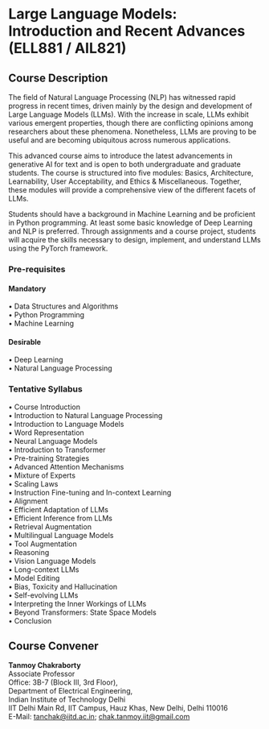 # Large Language Models: Introduction and Recent Advances (ELL881 / AIL821)

## Course Description
The field of Natural Language Processing (NLP) has witnessed rapid progress in recent times, driven mainly by the design and development of Large Language Models (LLMs). With the increase in scale, LLMs exhibit various emergent properties, though there are conflicting opinions among researchers about these phenomena. Nonetheless, LLMs are proving to be useful and are becoming ubiquitous across numerous applications.

This advanced course aims to introduce the latest advancements in generative AI for text and is open to both undergraduate and graduate students. The course is structured into five modules: Basics, Architecture, Learnability, User Acceptability, and Ethics & Miscellaneous. Together, these modules will provide a comprehensive view of the different facets of LLMs.

Students should have a background in Machine Learning and be proficient in Python programming. At least some basic knowledge of Deep Learning and NLP is preferred. Through assignments and a course project, students will acquire the skills necessary to design, implement, and understand LLMs using the PyTorch framework.

### Pre-requisites

#### Mandatory
• Data Structures and Algorithms <br>
• Python Programming <br>
• Machine Learning <br>

#### Desirable
• Deep Learning <br>
• Natural Language Processing <br>

### Tentative Syllabus
• Course Introduction <br>
• Introduction to Natural Language Processing <br>
• Introduction to Language Models <br>
• Word Representation <br>
• Neural Language Models <br>
• Introduction to Transformer <br>
• Pre-training Strategies <br>
• Advanced Attention Mechanisms <br>
• Mixture of Experts <br>
• Scaling Laws <br>
• Instruction Fine-tuning and In-context Learning <br>
• Alignment <br>
• Efficient Adaptation of LLMs <br>
• Efficient Inference from LLMs <br>
• Retrieval Augmentation <br>
• Multilingual Language Models <br>
• Tool Augmentation <br>
• Reasoning <br>
• Vision Language Models <br>
• Long-context LLMs <br>
• Model Editing <br>
• Bias, Toxicity and Hallucination <br>
• Self-evolving LLMs <br>
• Interpreting the Inner Workings of LLMs <br>
• Beyond Transformers: State Space Models <br>
• Conclusion <br>

## Course Convener
**Tanmoy Chakraborty** <br>
Associate Professor <br>
Office: 3B-7 (Block III, 3rd Floor), <br>
Department of Electrical Engineering, <br>
Indian Institute of Technology Delhi <br>
IIT Delhi Main Rd, IIT Campus, Hauz Khas, New Delhi, Delhi 110016 <br>
E-Mail: tanchak@iitd.ac.in; chak.tanmoy.iit@gmail.com <br>
